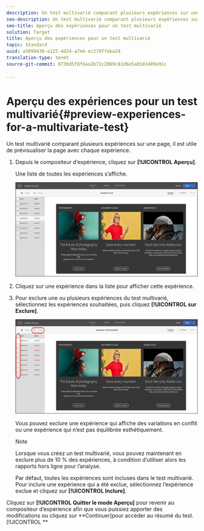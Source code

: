```yaml
---
description: Un test multivarié comparant plusieurs expériences sur une page, il est utile de prévisualiser la page avec chaque expérience.
seo-description: Un test multivarié comparant plusieurs expériences sur une page, il est utile de prévisualiser la page avec chaque expérience.
seo-title: Aperçu des expériences pour un test multivarié
solution: Target
title: Aperçu des expériences pour un test multivarié
topic: Standard
uuid: a5099438-e125-4d24-a7e6-ec270ffeba24
translation-type: tm+mt
source-git-commit: 0730d5f8f6aa2b72c2069c81d6e5a0183489e91c

---
```



# Aperçu des expériences pour un test multivarié{#preview-experiences-for-a-multivariate-test}

Un test multivarié comparant plusieurs expériences sur une page, il est utile de prévisualiser la page avec chaque expérience.

1. Depuis le compositeur d’expérience, cliquez sur **[!UICONTROL Aperçu]**.

   Une liste de toutes les expériences s’affiche.

   ![](assets/preview.png)

1. Cliquez sur une expérience dans la liste pour afficher cette expérience.

1. Pour exclure une ou plusieurs expériences du test multivarié, sélectionnez les expériences souhaitées, puis cliquez **[!UICONTROL sur Exclure]**.

   ![Exclusion d&#39;expériences](/help/c-activities/c-multivariate-testing/t-create-multivariate-test/assets/preview-mvt-exclude.png)

   Vous pouvez exclure une expérience qui affiche des variations en conflit ou une expérience qui n’est pas équilibrée esthétiquement.

   >[!NOTE]
   >
   >Lorsque vous créez un test multivarié, vous pouvez maintenant en exclure plus de 10 % des expériences, à condition d’utiliser alors les rapports hors ligne pour l’analyse.

   Par défaut, toutes les expériences sont incluses dans le test multivarié. Pour inclure une expérience qui a été exclue, sélectionnez l’expérience exclue et cliquez sur **[!UICONTROL Inclure]**.

Cliquez sur **[!UICONTROL Quitter le mode Aperçu]** pour revenir au compositeur d’expérience afin que vous puissiez apporter des modifications ou cliquez sur **Continuer]pour accéder au résumé du test.[!UICONTROL **

